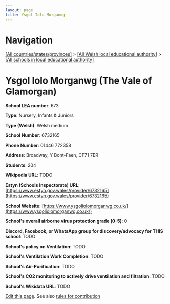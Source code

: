 ```yaml
---
layout: page
title: Ysgol Iolo Morganwg
---
```

# Navigation

[[All countries/states/provinces]](../../..) > [[All Welsh local educational authority]](../..) > [[All schools in local educational authority]](..)

# Ysgol Iolo Morganwg (The Vale of Glamorgan)

**School LEA number**: 673

**Type**: Nursery, Infants & Juniors

**Type (Welsh)**: Welsh medium

**School Number**: 6732165

**Phone Number**: 01446 772358

**Address**: Broadway, Y Bont-Faen, CF71 7ER

**Students**: 204

**Wikipedia URL**: TODO

**Estyn (Schools Inspectorate) URL**: [https://www.estyn.gov.wales/provider/6732165](https://www.estyn.gov.wales/provider/6732165)

**School Website**: [https://www.ysgoliolomorganwg.co.uk/](https://www.ysgoliolomorganwg.co.uk/)

**School's overall airborne virus protection grade (0-5)**: 0

**Discord, Facebook, or WhatsApp group for discovery/advocacy for THIS school**: TODO

**School's policy on Ventilation**: TODO

**School's Ventilation Work Completion**: TODO

**School's Air-Purification**: TODO

**School's CO2 monitoring to actively drive ventilation and filtration**: TODO

**School's Wikidata URL**: TODO




[Edit this page](https://github.com/VentilationProject/Wales/edit/prif/./The_Vale_of_Glamorgan/Ysgol_Iolo_Morganwg.md). See also [rules for contribution](../../../contribution-rules/)